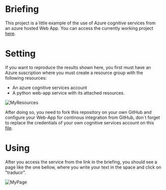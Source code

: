 # Briefing
This project is a little example of the use of Azure cognitive services from an azure hosted Web App. You can access the currently working project [here](https://basictraslate.azurewebsites.net/).

# Setting
If you want to reproduce the results shown here, you first must have an Azure suscription where you must create a resource group with the following resources:
* An azure cognitive services account
* A python web-app service with its attached resources.

![MyResources](./ResourceGroup "Resource group")

After doing so, you need to fork this repository on your own GitHub and configure your Web-App for continous integration from GitHub, don´t forget to replace the credentials of your own cognitive services account on this [file](./app.py).

# Using
After you access the service from the link in the briefing, you should see a page like the one bellow, where you write your text in the space and click on "traducir".

![MyPage](./PageFront "Page front")
